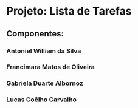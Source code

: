 # Projeto: Lista de Tarefas
## Componentes:
### Antoniel William da Silva
### Francimara Matos de Oliveira
### Gabriela Duarte Albornoz
### Lucas Coêlho Carvalho
